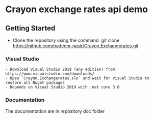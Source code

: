 # Crayon exchange rates api demo 

 ## Getting Started
  - Clone the repository using the command `git clone https://github.com/nadeem-nasir/Crayon.Exchangerates.git
  
  ### Visual Studio
	- Download Visual Studio 2019 (any edition) from https://www.visualstudio.com/downloads/
	- Open `Crayon.Exchangerates.sln` and wait for Visual Studio to restore all Nuget packages
	- Depends on Visual Studio 2019 with .net core 3.0 

 ### Documentation
 The documentation are in repository doc folder 